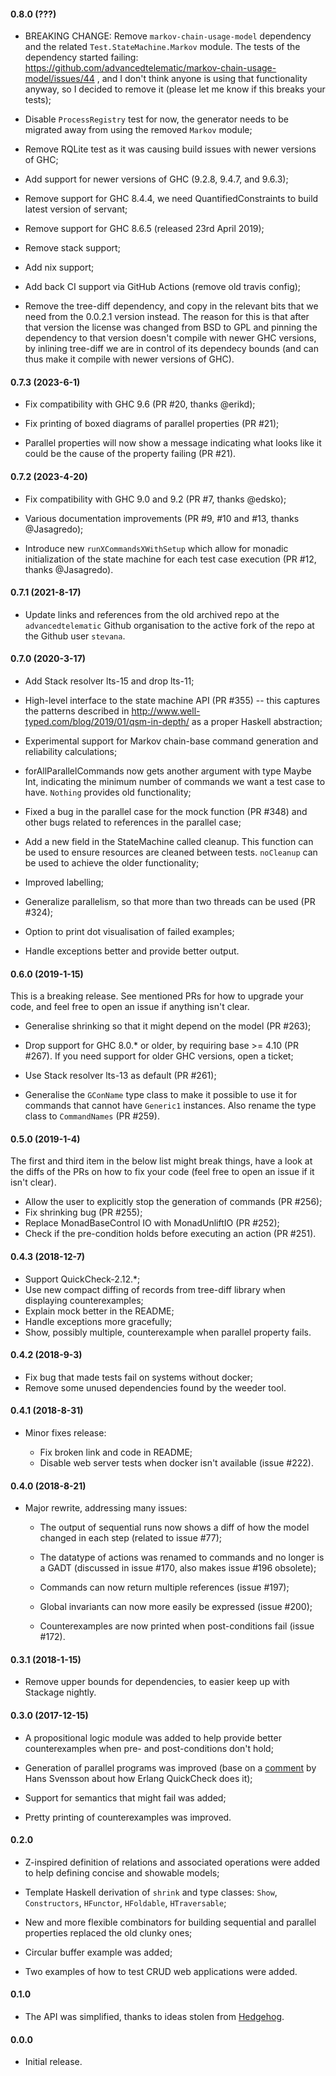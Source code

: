 #### 0.8.0 (???)

* BREAKING CHANGE: Remove `markov-chain-usage-model` dependency and the related
  `Test.StateMachine.Markov` module. The tests of the dependency started
  failing:
  https://github.com/advancedtelematic/markov-chain-usage-model/issues/44 , and
  I don't think anyone is using that functionality anyway, so I decided to
  remove it (please let me know if this breaks your tests);

* Disable `ProcessRegistry` test for now, the generator needs to be migrated
  away from using the removed `Markov` module;

* Remove RQLite test as it was causing build issues with newer versions of GHC;

* Add support for newer versions of GHC (9.2.8, 9.4.7, and 9.6.3);

* Remove support for GHC 8.4.4, we need QuantifiedConstraints to build latest
  version of servant;

* Remove support for GHC 8.6.5 (released 23rd April 2019);

* Remove stack support;

* Add nix support;

* Add back CI support via GitHub Actions (remove old travis config);

* Remove the tree-diff dependency, and copy in the relevant bits that we need
  from the 0.0.2.1 version instead. The reason for this is that after that
  version the license was changed from BSD to GPL and pinning the dependency to
  that version doesn't compile with newer GHC versions, by inlining tree-diff we
  are in control of its dependecy bounds (and can thus make it compile with
  newer versions of GHC).

#### 0.7.3 (2023-6-1)

  * Fix compatibility with GHC 9.6 (PR #20, thanks @erikd);

  * Fix printing of boxed diagrams of parallel properties (PR #21);

  * Parallel properties will now show a message indicating what looks like it
    could be the cause of the property failing (PR #21).

#### 0.7.2 (2023-4-20)

  * Fix compatibility with GHC 9.0 and 9.2 (PR #7, thanks @edsko);

  * Various documentation improvements (PR #9, #10 and #13, thanks @Jasagredo);

  * Introduce new `runXCommandsXWithSetup` which allow for monadic
    initialization of the state machine for each test case execution (PR #12,
    thanks @Jasagredo).

#### 0.7.1 (2021-8-17)

  * Update links and references from the old archived repo at the
    `advancedtelematic` Github organisation to the active fork of the repo at
    the Github user `stevana`.

#### 0.7.0 (2020-3-17)

  * Add Stack resolver lts-15 and drop lts-11;

  * High-level interface to the state machine API (PR #355) -- this
    captures the patterns described in
    http://www.well-typed.com/blog/2019/01/qsm-in-depth/ as a proper
    Haskell abstraction;

  * Experimental support for Markov chain-base command generation and
    reliability calculations;

  * forAllParallelCommands now gets another argument with type Maybe
    Int, indicating the minimum number of commands we want a test case
    to have. `Nothing` provides old functionality;

  * Fixed a bug in the parallel case for the mock function (PR #348) and
    other bugs related to references in the parallel case;

  * Add a new field in the StateMachine called cleanup. This function
    can be used to ensure resources are cleaned between tests.
    `noCleanup` can be used to achieve the older functionality;

  * Improved labelling;

  * Generalize parallelism, so that more than two threads can be used
    (PR #324);

  * Option to print dot visualisation of failed examples;

  * Handle exceptions better and provide better output.

#### 0.6.0 (2019-1-15)

  This is a breaking release. See mentioned PRs for how to upgrade your code,
  and feel free to open an issue if anything isn't clear.

  * Generalise shrinking so that it might depend on the model (PR #263);

  * Drop support for GHC 8.0.* or older, by requiring base >= 4.10 (PR #267). If
    you need support for older GHC versions, open a ticket;

  * Use Stack resolver lts-13 as default (PR #261);

  * Generalise the `GConName` type class to make it possible to use it for
    commands that cannot have `Generic1` instances. Also rename the type class
    to `CommandNames` (PR #259).

#### 0.5.0 (2019-1-4)

  The first and third item in the below list might break things, have a look at
  the diffs of the PRs on how to fix your code (feel free to open an issue if it
  isn't clear).

  * Allow the user to explicitly stop the generation of commands (PR #256);
  * Fix shrinking bug (PR #255);
  * Replace MonadBaseControl IO with MonadUnliftIO (PR #252);
  * Check if the pre-condition holds before executing an action (PR #251).

#### 0.4.3 (2018-12-7)

  * Support QuickCheck-2.12.*;
  * Use new compact diffing of records from tree-diff library when displaying
    counterexamples;
  * Explain mock better in the README;
  * Handle exceptions more gracefully;
  * Show, possibly multiple, counterexample when parallel property fails.

#### 0.4.2 (2018-9-3)

  * Fix bug that made tests fail on systems without docker;
  * Remove some unused dependencies found by the weeder tool.

#### 0.4.1 (2018-8-31)

  * Minor fixes release:

    - Fix broken link and code in README;
    - Disable web server tests when docker isn't available (issue #222).

#### 0.4.0 (2018-8-21)

  * Major rewrite, addressing many issues:

    - The output of sequential runs now shows a diff of how the model changed in
      each step (related to issue #77);

    - The datatype of actions was renamed to commands and no longer is a GADT
      (discussed in issue #170, also makes issue #196 obsolete);

    - Commands can now return multiple references (issue #197);

    - Global invariants can now more easily be expressed (issue #200);

    - Counterexamples are now printed when post-conditions fail (issue #172).

#### 0.3.1 (2018-1-15)

  * Remove upper bounds for dependencies, to easier keep up with
    Stackage nightly.

#### 0.3.0 (2017-12-15)

  * A propositional logic module was added to help provide better
    counterexamples when pre- and post-conditions don't hold;

  * Generation of parallel programs was improved (base on
    a [comment](https://github.com/Quviq/QuickCheckExamples/issues/2) by
    Hans Svensson about how Erlang QuickCheck does it);

  * Support for semantics that might fail was added;

  * Pretty printing of counterexamples was improved.

#### 0.2.0

  * Z-inspired definition of relations and associated operations were
    added to help defining concise and showable models;

  * Template Haskell derivation of `shrink` and type classes: `Show`,
    `Constructors`, `HFunctor`, `HFoldable`, `HTraversable`;

  * New and more flexible combinators for building sequential and
    parallel properties replaced the old clunky ones;

  * Circular buffer example was added;

  * Two examples of how to test CRUD web applications were added.

#### 0.1.0

  * The API was simplified, thanks to ideas stolen from
    [Hedgehog](https://github.com/hedgehogqa/haskell-hedgehog/commit/385c92f9dd0aa7e748fc677b2eeead5e3572685f).

#### 0.0.0

  * Initial release.
